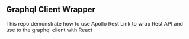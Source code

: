 ## Graphql Client Wrapper

This repo demonstrate how to use Apollo Rest Link to wrap Rest API and use to the graphql client with React